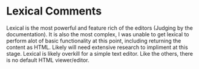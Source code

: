 # Lexical Comments

Lexical is the most powerful and feature rich of the editors (Judging by the documentation). It is also the most complex, I was unable to get lexical to perform alot of basic functionality at this point, including returning the content as HTML. Likely will need extensive research to impliment at this stage. Lexical is likely overkill for a simple text editor. Like the others, there is no default HTML viewer/editor.